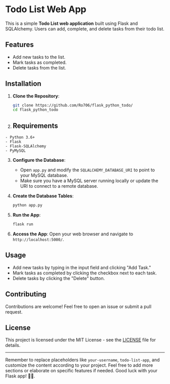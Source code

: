 # Todo List Web App

This is a simple **Todo List web application** built using Flask and SQLAlchemy. Users can add, complete, and delete tasks from their todo list.

## Features

- Add new tasks to the list.
- Mark tasks as completed.
- Delete tasks from the list.

## Installation

1. **Clone the Repository**:
   ```bash
   git clone https://github.com/Ro706/flask_python_todo/
   cd flask_python_todo
   ```

2. ## Requirements
```
- Python 3.6+
- Flask
- Flask-SQLAlchemy
- PyMySQL
```

3. **Configure the Database**:
   - Open `app.py` and modify the `SQLALCHEMY_DATABASE_URI` to point to your MySQL database.
   - Make sure you have a MySQL server running locally or update the URI to connect to a remote database.

4. **Create the Database Tables**:
   ```bash
   python app.py
   ```

5. **Run the App**:
   ```bash
   flask run
   ```

6. **Access the App**:
   Open your web browser and navigate to `http://localhost:5000/`.

## Usage

- Add new tasks by typing in the input field and clicking "Add Task."
- Mark tasks as completed by clicking the checkbox next to each task.
- Delete tasks by clicking the "Delete" button.

## Contributing

Contributions are welcome! Feel free to open an issue or submit a pull request.

## License

This project is licensed under the MIT License - see the [LICENSE](LICENSE) file for details.

---

Remember to replace placeholders like `your-username`, `todo-list-app`, and customize the content according to your project. Feel free to add more sections or elaborate on specific features if needed. Good luck with your Flask app! 🚀🌐.
